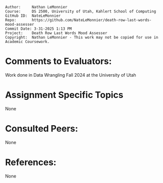 
```
Author:     Nathan LeMonnier
Course:     DS 2500, University of Utah, Kahlert School of Computing
GitHub ID:  NateLeMonnier
Repo:       https://github.com/NateLeMonnier/death-row-last-words-mood-assesser 
Commit Date: 3-31-2025 1:13 PM
Project:    Death Row Last Words Mood Assesser
Copyright:  Nathan LeMonnier - This work may not be copied for use in Academic Coursework.
```

# Comments to Evaluators:
Work done in Data Wrangling Fall 2024 at the University of Utah

# Assignment Specific Topics
None

# Consulted Peers:
None

# References:
None

